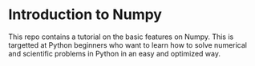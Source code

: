 # Introduction to Numpy
This repo contains a tutorial on the basic features on Numpy. This is targetted at Python beginners who want to learn how to solve numerical and scientific problems in Python in an easy and optimized way.